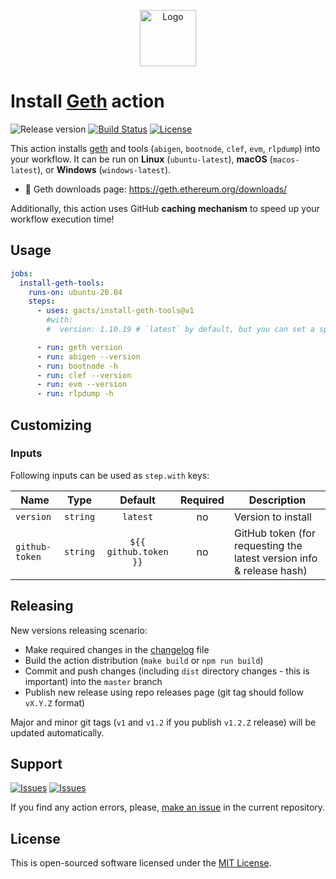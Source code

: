 <p align="center">
  <img src="https://user-images.githubusercontent.com/7326800/176276668-106932ec-bde4-4a91-8390-c826bb9d5075.png" alt="Logo" width="90" />
</p>

# Install [Geth][geth] action

![Release version][badge_release_version]
[![Build Status][badge_build]][link_build]
[![License][badge_license]][link_license]

This action installs [geth][geth] and tools (`abigen`, `bootnode`, `clef`, `evm`, `rlpdump`) into your workflow. It can be run on **Linux** (`ubuntu-latest`), **macOS** (`macos-latest`), or **Windows** (`windows-latest`).

- 🚀 Geth downloads page: <https://geth.ethereum.org/downloads/>

Additionally, this action uses GitHub **caching mechanism** to speed up your workflow execution time!

## Usage

```yaml
jobs:
  install-geth-tools:
    runs-on: ubuntu-20.04
    steps:
      - uses: gacts/install-geth-tools@v1
        #with:
        #  version: 1.10.19 # `latest` by default, but you can set a specific version to install, e.g.: `1.10.19`

      - run: geth version
      - run: abigen --version
      - run: bootnode -h
      - run: clef --version
      - run: evm --version
      - run: rlpdump -h
```

## Customizing

### Inputs

Following inputs can be used as `step.with` keys:

| Name           |   Type   |        Default        | Required | Description                                                          |
|----------------|:--------:|:---------------------:|:--------:|----------------------------------------------------------------------|
| `version`      | `string` |       `latest`        |    no    | Version to install                                                   |
| `github-token` | `string` | `${{ github.token }}` |    no    | GitHub token (for requesting the latest version info & release hash) |

## Releasing

New versions releasing scenario:

- Make required changes in the [changelog](CHANGELOG.md) file
- Build the action distribution (`make build` or `npm run build`)
- Commit and push changes (including `dist` directory changes - this is important) into the `master` branch
- Publish new release using repo releases page (git tag should follow `vX.Y.Z` format)

Major and minor git tags (`v1` and `v1.2` if you publish `v1.2.Z` release) will be updated automatically.

## Support

[![Issues][badge_issues]][link_issues]
[![Issues][badge_pulls]][link_pulls]

If you find any action errors, please, [make an issue][link_create_issue] in the current repository.

## License

This is open-sourced software licensed under the [MIT License][link_license].

[badge_build]:https://img.shields.io/github/actions/workflow/status/gacts/install-geth-tools/tests.yml?branch=master&maxAge=30
[badge_release_version]:https://img.shields.io/github/release/gacts/install-geth-tools.svg?maxAge=30
[badge_license]:https://img.shields.io/github/license/gacts/install-geth-tools.svg?longCache=true
[badge_release_date]:https://img.shields.io/github/release-date/gacts/install-geth-tools.svg?maxAge=180
[badge_commits_since_release]:https://img.shields.io/github/commits-since/gacts/install-geth-tools/latest.svg?maxAge=45
[badge_issues]:https://img.shields.io/github/issues/gacts/install-geth-tools.svg?maxAge=45
[badge_pulls]:https://img.shields.io/github/issues-pr/gacts/install-geth-tools.svg?maxAge=45

[link_build]:https://github.com/gacts/install-geth-tools/actions
[link_license]:https://github.com/gacts/install-geth-tools/blob/master/LICENSE
[link_issues]:https://github.com/gacts/install-geth-tools/issues
[link_create_issue]:https://github.com/gacts/install-geth-tools/issues/new
[link_pulls]:https://github.com/gacts/install-geth-tools/pulls

[geth]:https://geth.ethereum.org/

